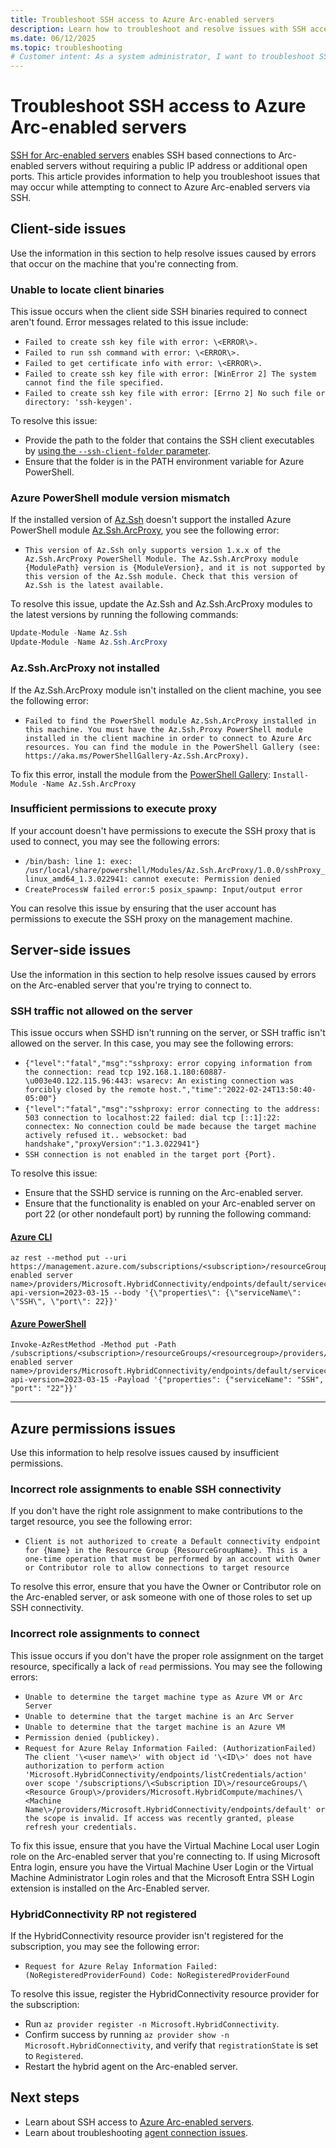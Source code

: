 ```yaml
---
title: Troubleshoot SSH access to Azure Arc-enabled servers
description: Learn how to troubleshoot and resolve issues with SSH access to Arc-enabled servers.
ms.date: 06/12/2025
ms.topic: troubleshooting
# Customer intent: As a system administrator, I want to troubleshoot SSH access issues for Azure Arc-enabled servers, so that I can ensure successful connections and maintain operational efficiency.
---
```


# Troubleshoot SSH access to Azure Arc-enabled servers

[SSH for Arc-enabled servers](./ssh-arc-overview.md) enables SSH based connections to Arc-enabled servers without requiring a public IP address or additional open ports. This article provides information to help you troubleshoot issues that may occur while attempting to connect to Azure Arc-enabled servers via SSH.

## Client-side issues

Use the information in this section to help resolve issues caused by errors that occur on the machine that you're connecting from.

### Unable to locate client binaries

This issue occurs when the client side SSH binaries required to connect aren't found. Error messages related to this issue include:

- `Failed to create ssh key file with error: \<ERROR\>.`
- `Failed to run ssh command with error: \<ERROR\>.`
- `Failed to get certificate info with error: \<ERROR\>.`
- `Failed to create ssh key file with error: [WinError 2] The system cannot find the file specified.`
- `Failed to create ssh key file with error: [Errno 2] No such file or directory: 'ssh-keygen'.`

To resolve this issue:

- Provide the path to the folder that contains the SSH client executables by [using the `--ssh-client-folder` parameter](/cli/azure/ssh).
- Ensure that the folder is in the PATH environment variable for Azure PowerShell.

### Azure PowerShell module version mismatch

If the installed version of [Az.Ssh](/powershell/module/az.ssh/) doesn't support the installed Azure PowerShell module [Az.Ssh.ArcProxy](https://aka.ms/PowerShellGallery-Az.Ssh.ArcProxy), you see the following error:

- `This version of Az.Ssh only supports version 1.x.x of the Az.Ssh.ArcProxy PowerShell Module. The Az.Ssh.ArcProxy module {ModulePath} version is {ModuleVersion}, and it is not supported by this version of the Az.Ssh module. Check that this version of Az.Ssh is the latest available.`

To resolve this issue, update the Az.Ssh and Az.Ssh.ArcProxy modules to the latest versions by running the following commands:

```powershell
Update-Module -Name Az.Ssh
Update-Module -Name Az.Ssh.ArcProxy
```

### Az.Ssh.ArcProxy not installed

If the Az.Ssh.ArcProxy module isn't installed on the client machine, you see the following error:

- `Failed to find the PowerShell module Az.Ssh.ArcProxy installed in this machine. You must have the Az.Ssh.Proxy PowerShell module installed in the client machine in order to connect to Azure Arc resources. You can find the module in the PowerShell Gallery (see: https://aka.ms/PowerShellGallery-Az.Ssh.ArcProxy).`

To fix this error, install the module from the [PowerShell Gallery](https://aka.ms/PowerShellGallery-Az.Ssh.ArcProxy): `Install-Module -Name Az.Ssh.ArcProxy`

### Insufficient permissions to execute proxy

If your account doesn't have permissions to execute the SSH proxy that is used to connect, you may see the following errors:

- `/bin/bash: line 1: exec: /usr/local/share/powershell/Modules/Az.Ssh.ArcProxy/1.0.0/sshProxy_linux_amd64_1.3.022941: cannot execute: Permission denied`
- `CreateProcessW failed error:5 posix_spawnp: Input/output error`

You can resolve this issue by ensuring that the user account has permissions to execute the SSH proxy on the management machine.

## Server-side issues

Use the information in this section to help resolve issues caused by errors on the Arc-enabled server that you're trying to connect to.

### SSH traffic not allowed on the server

This issue occurs when SSHD isn't running on the server, or SSH traffic isn't allowed on the server. In this case, you may see the following errors:

- `{"level":"fatal","msg":"sshproxy: error copying information from the connection: read tcp 192.168.1.180:60887-\u003e40.122.115.96:443: wsarecv: An existing connection was forcibly closed by the remote host.","time":"2022-02-24T13:50:40-05:00"}`
- `{"level":"fatal","msg":"sshproxy: error connecting to the address: 503 connection to localhost:22 failed: dial tcp [::1]:22: connectex: No connection could be made because the target machine actively refused it.. websocket: bad handshake","proxyVersion":"1.3.022941"}`
- `SSH connection is not enabled in the target port {Port}. `

To resolve this issue:

- Ensure that the SSHD service is running on the Arc-enabled server.
- Ensure that the functionality is enabled on your Arc-enabled server on port 22 (or other nondefault port) by running the following command:

#### [Azure CLI](#tab/azure-cli)

```azurecli
az rest --method put --uri https://management.azure.com/subscriptions/<subscription>/resourceGroups/<resourcegroup>/providers/Microsoft.HybridCompute/machines/<arc enabled server name>/providers/Microsoft.HybridConnectivity/endpoints/default/serviceconfigurations/SSH?api-version=2023-03-15 --body '{\"properties\": {\"serviceName\": \"SSH\", \"port\": 22}}'
```

#### [Azure PowerShell](#tab/azure-powershell)

```azurepowershell
Invoke-AzRestMethod -Method put -Path /subscriptions/<subscription>/resourceGroups/<resourcegroup>/providers/Microsoft.HybridCompute/machines/<arc enabled server name>/providers/Microsoft.HybridConnectivity/endpoints/default/serviceconfigurations/SSH?api-version=2023-03-15 -Payload '{"properties": {"serviceName": "SSH", "port": "22"}}'
```

---

## Azure permissions issues

Use this information to help resolve issues caused by insufficient permissions.

### Incorrect role assignments to enable SSH connectivity

If you don't have the right role assignment to make contributions to the target resource, you see the following error:

- `Client is not authorized to create a Default connectivity endpoint for {Name} in the Resource Group {ResourceGroupName}. This is a one-time operation that must be performed by an account with Owner or Contributor role to allow connections to target resource`

To resolve this error, ensure that you have the Owner or Contributor role on the Arc-enabled server, or ask someone with one of those roles to set up SSH connectivity.

### Incorrect role assignments to connect

This issue occurs if you don't have the proper role assignment on the target resource, specifically a lack of `read` permissions. You may see the following errors:

- `Unable to determine the target machine type as Azure VM or Arc Server`
- `Unable to determine that the target machine is an Arc Server`
- `Unable to determine that the target machine is an Azure VM`
- `Permission denied (publickey).`
- `Request for Azure Relay Information Failed: (AuthorizationFailed) The client '\<user name\>' with object id '\<ID\>' does not have authorization to perform action 'Microsoft.HybridConnectivity/endpoints/listCredentials/action' over scope '/subscriptions/\<Subscription ID\>/resourceGroups/\<Resource Group\>/providers/Microsoft.HybridCompute/machines/\<Machine Name\>/providers/Microsoft.HybridConnectivity/endpoints/default' or the scope is invalid. If access was recently granted, please refresh your credentials.`

To fix this issue, ensure that you have the Virtual Machine Local user Login role on the Arc-enabled server that you're connecting to. If using Microsoft Entra login, ensure you have the Virtual Machine User Login or the Virtual Machine Administrator Login roles and that the Microsoft Entra SSH Login extension is installed on the Arc-Enabled server.

### HybridConnectivity RP not registered

If the HybridConnectivity resource provider isn't registered for the subscription, you may see the following error:

- `Request for Azure Relay Information Failed: (NoRegisteredProviderFound) Code: NoRegisteredProviderFound`

To resolve this issue, register the HybridConnectivity resource provider for the subscription:

- Run ```az provider register -n Microsoft.HybridConnectivity```.
- Confirm success by running ```az provider show -n Microsoft.HybridConnectivity```, and verify that `registrationState` is set to `Registered`.
- Restart the hybrid agent on the Arc-enabled server.

## Next steps

- Learn about SSH access to [Azure Arc-enabled servers](ssh-arc-overview.md).
- Learn about troubleshooting [agent connection issues](troubleshoot-agent-onboard.md).
